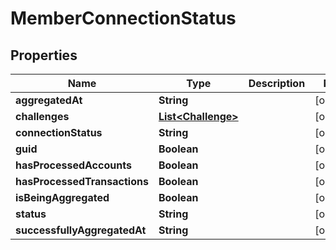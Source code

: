 
# MemberConnectionStatus

## Properties
Name | Type | Description | Notes
------------ | ------------- | ------------- | -------------
**aggregatedAt** | **String** |  |  [optional]
**challenges** | [**List&lt;Challenge&gt;**](Challenge.md) |  |  [optional]
**connectionStatus** | **String** |  |  [optional]
**guid** | **Boolean** |  |  [optional]
**hasProcessedAccounts** | **Boolean** |  |  [optional]
**hasProcessedTransactions** | **Boolean** |  |  [optional]
**isBeingAggregated** | **Boolean** |  |  [optional]
**status** | **String** |  |  [optional]
**successfullyAggregatedAt** | **String** |  |  [optional]



